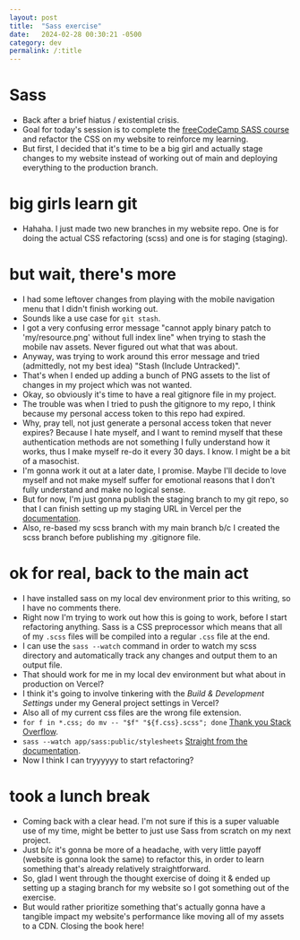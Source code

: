 ```yaml
---
layout: post
title:  "Sass exercise"
date:   2024-02-28 00:30:21 -0500
category: dev
permalink: /:title
---
```


# Sass

* Back after a brief hiatus / existential crisis.
* Goal for today's session is to complete the [freeCodeCamp SASS course](https://www.freecodecamp.org/learn/front-end-development-libraries/sass/store-data-with-sass-variables) and refactor the CSS on my website to reinforce my learning.
* But first, I decided that it's time to be a big girl and actually stage changes to my website instead of working out of main and deploying everything to the production branch.

# big girls learn git

* Hahaha. I just made two new branches in my website repo. One is for doing the actual CSS refactoring (scss) and one is for staging (staging).

# but wait, there's more

* I had some leftover changes from playing with the mobile navigation menu that I didn't finish working out.
* Sounds like a use case for `git stash`.
* I got a very confusing error message "cannot apply binary patch to 'my/resource.png' without full index line" when trying to stash the mobile nav assets. Never figured out what that was about.
* Anyway, was trying to work around this error message and tried (admittedly, not my best idea) "Stash (Include Untracked)".
* That's when I ended up adding a bunch of PNG assets to the list of changes in my project which was not wanted.
* Okay, so obviously it's time to have a real gitignore file in my project.
* The trouble was when I tried to push the gitignore to my repo, I think because my personal access token to this repo had expired.
* Why, pray tell, not just generate a personal access token that never expires? Because I hate myself, and I want to remind myself that these authentication methods are not something I fully understand how it works, thus I make myself re-do it every 30 days. I know. I might be a bit of a masochist.
* I'm gonna work it out at a later date, I promise. Maybe I'll decide to love myself and not make myself suffer for emotional reasons that I don't fully understand and make no logical sense.
* But for now, I'm just gonna publish the staging branch to my git repo, so that I can finish setting up my staging URL in Vercel per the [documentation](https://vercel.com/guides/set-up-a-staging-environment-on-vercel).
* Also, re-based my scss branch with my main branch b/c I created the scss branch before publishing my .gitignore file.

# ok for real, back to the main act

* I have installed sass on my local dev environment prior to this writing, so I have no comments there.
* Right now I'm trying to work out how this is going to work, before I start refactoring anything. Sass is a CSS preprocessor which means that all of my `.scss` files will be compiled into a regular `.css` file at the end.
* I can use the `sass --watch` command in order to watch my scss directory and automatically track any changes and output them to an output file. 
* That should work for me in my local dev environment but what about in production on Vercel?
* I think it's going to involve tinkering with the *Build & Development Settings* under my General project settings in Vercel?
* Also all of my current css files are the wrong file extension.
* `for f in *.css; do mv -- "$f" "${f.css}.scss"; done` [Thank you Stack Overflow](https://unix.stackexchange.com/questions/19654/how-do-i-change-the-extension-of-multiple-files).
* `sass --watch app/sass:public/stylesheets` [Straight from the documentation](https://sass-lang.com/guide/).
* Now I think I can tryyyyyy to start refactoring?

# took a lunch break

* Coming back with a clear head. I'm not sure if this is a super valuable use of my time, might be better to just use Sass from scratch on my next project.
* Just b/c it's gonna be more of a headache, with very little payoff (website is gonna look the same) to refactor this, in order to learn something that's already relatively straightforward.
* So, glad I went through the thought exercise of doing it & ended up setting up a staging branch for my website so I got something out of the exercise.
* But would rather prioritize something that's actually gonna have a tangible impact my website's performance like moving all of my assets to a CDN. Closing the book here!